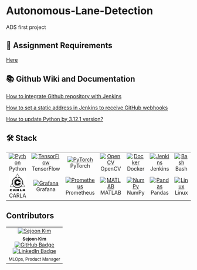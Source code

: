 # Autonomous-Lane-Detection
ADS first project 

## 📖 Assignment Requirements
[Here](https://github.com/SEA-ME/ADS_Autonomous-Lane-Detection)

## 📚 Github Wiki and Documentation
[How to integrate Github repository with Jenkins](https://github.com/SEA-ME-2nd-ADS/Autonomous-Lane-Detection/wiki/How-to-integrate-Githubrepository-with-Jenkins)

[How to set a static address in Jenkins to receive GitHub webhooks](https://github.com/SEA-ME-2nd-ADS/Autonomous-Lane-Detection/wiki/How-to-set-a-static-address-in-Jenkins-to-receive-GitHub-webhooks)


[How to update Python by 3.12.1 version?](https://github.com/SEA-ME-2nd-ADS/Autonomous-Lane-Detection/wiki/How-to-update-python-by-3.12.1-version%3F)

## 🛠 Stack

<table>
  <tr>
    <td align="center" width="140px">
      <a href="https://www.python.org/">
        <img src="https://cdn.jsdelivr.net/gh/devicons/devicon/icons/python/python-original.svg" width="48" height="48" alt="Python" />
      </a>
      <br />Python
    </td>
    <td align="center" width="140px">
      <a href="https://www.tensorflow.org/">
        <img src="https://cdn.jsdelivr.net/gh/devicons/devicon/icons/tensorflow/tensorflow-original.svg" width="48" height="48" alt="TensorFlow" />
      </a>
      <br />TensorFlow
    </td>
    <td align="center" width="140px">
      <a href="https://pytorch.org/">
        <img src="https://cdn.jsdelivr.net/gh/devicons/devicon/icons/pytorch/pytorch-original.svg" width="48" height="48" alt="PyTorch" />
      </a>
      <br />PyTorch
    </td>
    <td align="center" width="140px">
      <a href="https://opencv.org/">
        <img src="https://cdn.jsdelivr.net/gh/devicons/devicon/icons/opencv/opencv-original.svg" width="48" height="48" alt="OpenCV" />
      </a>
      <br />OpenCV
    </td>
    <td align="center" width="140px">
      <a href="https://www.docker.com/">
        <img src="https://cdn.jsdelivr.net/gh/devicons/devicon/icons/docker/docker-original.svg" width="48" height="48" alt="Docker" />
      </a>
      <br />Docker
    </td>
    <td align="center" width="140px">
      <a href="https://www.jenkins.io/">
        <img src="https://cdn.jsdelivr.net/gh/devicons/devicon/icons/jenkins/jenkins-original.svg" width="48" height="48" alt="Jenkins" />
      </a>
      <br />Jenkins
    </td>
    <td align="center" width="140px">
      <a href="https://www.gnu.org/software/bash/">
        <img src="https://cdn.jsdelivr.net/gh/devicons/devicon/icons/bash/bash-original.svg" width="48" height="48" alt="Bash" />
      </a>
      <br />Bash
    </td>
  </tr>
  <tr>
    <td align="center" width="140px">
      <a href="https://carla.org/">
        <img src="assets/carla_simulator_logo.jpeg" width="48" height="48" alt="CARLA" />
      </a>
      <br />CARLA
    </td>
    <td align="center" width="140px">
      <a href="https://grafana.com/">
        <img src="https://cdn.jsdelivr.net/gh/devicons/devicon/icons/grafana/grafana-original.svg" width="48" height="48" alt="Grafana" />
      </a>
      <br />Grafana
    </td>
    <td align="center" width="140px">
      <a href="https://prometheus.io/">
        <img src="https://cdn.jsdelivr.net/gh/devicons/devicon/icons/prometheus/prometheus-original.svg" width="48" height="48" alt="Prometheus" />
      </a>
      <br />Prometheus
    </td>
    <td align="center" width="140px">
      <a href="https://www.mathworks.com/products/matlab.html">
        <img src="https://upload.wikimedia.org/wikipedia/commons/2/21/Matlab_Logo.png" width="48" height="48" alt="MATLAB" />
      </a>
      <br />MATLAB
    </td>
    <td align="center" width="140px">
      <a href="https://pypi.org/project/numpy/">
        <img src="https://cdn.jsdelivr.net/gh/devicons/devicon/icons/numpy/numpy-original.svg" width="48" height="48" alt="NumPy" />
      </a>
      <br />NumPy
    </td>
    <td align="center" width="140px">
      <a href="https://pandas.pydata.org/">
        <img src="https://cdn.jsdelivr.net/gh/devicons/devicon/icons/pandas/pandas-original.svg" width="48" height="48" alt="Pandas" />
      </a>
      <br />Pandas
    </td>
    <td align="center" width="140px">
      <a href="https://www.linux.org/">
        <img src="https://cdn.jsdelivr.net/gh/devicons/devicon/icons/linux/linux-original.svg" width="48" height="48" alt="Linux" />
      </a>
      <br />Linux
    </td>
  </tr>
</table>



## Contributors 

<table>
  <tr>
    <td align="center">
      <a href="https://github.com/sejoonkimmm">
        <img src="https://github.com/sejoonkimmm.png" width="150px;" alt="Sejoon Kim"/>
        <br />
        <sub><b>Sejoon Kim</b></sub>
      </a>
      <br />
      <a href="https://github.com/sejoonkimmm"><img src="https://img.shields.io/badge/GitHub-sejoonkimmm-blue?logo=github" alt="GitHub Badge" /></a>
      <br />
      <a href="https://www.linkedin.com/in/sejokimde/"><img src="https://img.shields.io/badge/LinkedIn-Sejoon%20Kim-blue?logo=linkedin" alt="LinkedIn Badge" /></a>
      <br />
      <sub>MLOps, Product Manager</sub>
    </td>
  </tr>
</table>
